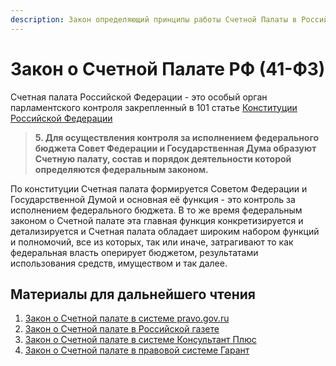 ```yaml
---
description: Закон определяющий принципы работы Счетной Палаты в Российской Федерации
---
```


# Закон о Счетной Палате РФ \(41-ФЗ\)

Счетная палата Российской Федерации - это особый орган парламентского контроля закрепленный в 101 статье [Конституции Российской Федерации](constitution.md)

> **5. Для осуществления контроля за исполнением федерального бюджета Совет Федерации и Государственная Дума образуют Счетную палату, состав и порядок деятельности которой определяются федеральным законом.**

По конституции Счетная палата формируется Советом Федерации и Государственной Думой и основная её функция - это контроль за исполнением федерального бюджета. В то же время федеральным законом о Счетной палате эта главная функция конкретизируется и детализируется и Счетная палата обладает широким набором функций и полномочий, все из которых, так или иначе, затрагивают то как федеральная власть оперирует бюджетом, результатами использования средств, имуществом и так далее. 

## Материалы для дальнейшего чтения

1. [Закон о Счетной палате в системе pravo.gov.ru](http://pravo.gov.ru/proxy/ips/?docbody=&nd=102164449)
2. [Закон о Счетной палате в Российской газете](https://rg.ru/2013/04/10/spalata-dok.html)
3. [Закон о Счетной палате в системе Консультант Плюс](https://www.consultant.ru/document/cons_doc_LAW_144621/)
4. [Закон о Счетной палате в правовой системе Гарант](https://base.garant.ru/70353474/)

